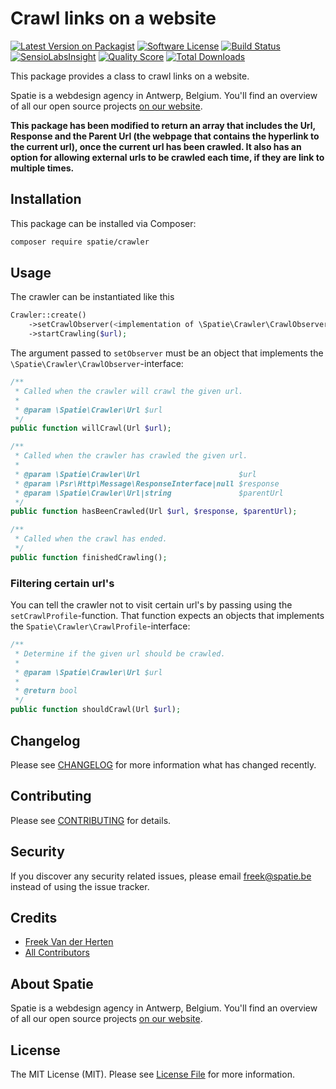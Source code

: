 # Crawl links on a website

[![Latest Version on Packagist](https://img.shields.io/packagist/v/spatie/crawler.svg?style=flat-square)](https://packagist.org/packages/spatie/crawler)
[![Software License](https://img.shields.io/badge/license-MIT-brightgreen.svg?style=flat-square)](LICENSE.md)
[![Build Status](https://img.shields.io/travis/spatie/crawler/master.svg?style=flat-square)](https://travis-ci.org/spatie/crawler)
[![SensioLabsInsight](https://img.shields.io/sensiolabs/i/048cebe6-0463-4302-8317-0af7cc48e81c.svg?style=flat-square)](https://insight.sensiolabs.com/projects/048cebe6-0463-4302-8317-0af7cc48e81c)
[![Quality Score](https://img.shields.io/scrutinizer/g/spatie/crawler.svg?style=flat-square)](https://scrutinizer-ci.com/g/spatie/crawler)
[![Total Downloads](https://img.shields.io/packagist/dt/spatie/crawler.svg?style=flat-square)](https://packagist.org/packages/spatie/crawler)

This package provides a class to crawl links on a website.

Spatie is a webdesign agency in Antwerp, Belgium. You'll find an overview of all our open source projects [on our website](https://spatie.be/opensource).

**This package has been modified to return an array that includes the Url, Response and the Parent Url (the webpage that contains the hyperlink to the current url), once the current url has been crawled. It also has an option for allowing external urls to be crawled each time, if they are link to multiple times.**

## Installation

This package can be installed via Composer:

``` bash
composer require spatie/crawler
```

## Usage

The crawler can be instantiated like this

```php
Crawler::create()
    ->setCrawlObserver(<implementation of \Spatie\Crawler\CrawlObserver>)
    ->startCrawling($url);
```

The argument passed to `setObserver` must be an object that implements the `\Spatie\Crawler\CrawlObserver`-interface:

```php
/**
 * Called when the crawler will crawl the given url.
 *
 * @param \Spatie\Crawler\Url $url
 */
public function willCrawl(Url $url);

/**
 * Called when the crawler has crawled the given url.
 *
 * @param \Spatie\Crawler\Url                      $url
 * @param \Psr\Http\Message\ResponseInterface|null $response
 * @param \Spatie\Crawler\Url|string               $parentUrl
 */
public function hasBeenCrawled(Url $url, $response, $parentUrl);

/**
 * Called when the crawl has ended.
 */
public function finishedCrawling();
``` 

### Filtering certain url's

You can tell the crawler not to visit certain url's by passing using the `setCrawlProfile`-function. That function expects
an objects that implements the `Spatie\Crawler\CrawlProfile`-interface:

```php
/**
 * Determine if the given url should be crawled.
 *
 * @param \Spatie\Crawler\Url $url
 *
 * @return bool
 */
public function shouldCrawl(Url $url);
```

## Changelog

Please see [CHANGELOG](CHANGELOG.md) for more information what has changed recently.

## Contributing

Please see [CONTRIBUTING](CONTRIBUTING.md) for details.

## Security

If you discover any security related issues, please email freek@spatie.be instead of using the issue tracker.

## Credits

- [Freek Van der Herten](https://github.com/freekmurze)
- [All Contributors](../../contributors)

## About Spatie
Spatie is a webdesign agency in Antwerp, Belgium. You'll find an overview of all our open source projects [on our website](https://spatie.be/opensource).

## License

The MIT License (MIT). Please see [License File](LICENSE.md) for more information.
